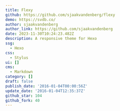 ```yaml
---
title: Flexy
github: https://github.com/sjaakvandenberg/flexy
demo: https://svdb.co/
author: sjaakvandenberg
author_link: https://github.com/sjaakvandenberg
date: 2023-11-30T10:24:23.482Z
description: A responsive theme for Hexo
ssg:
  - Hexo
css:
  - Stylus
ui: []
cms:
  - Markdown
category: []
draft: false
publish_date: '2016-01-04T00:00:56Z'
update_date: '2016-01-04T12:35:37Z'
github_star: 104
github_fork: 40
---
```

